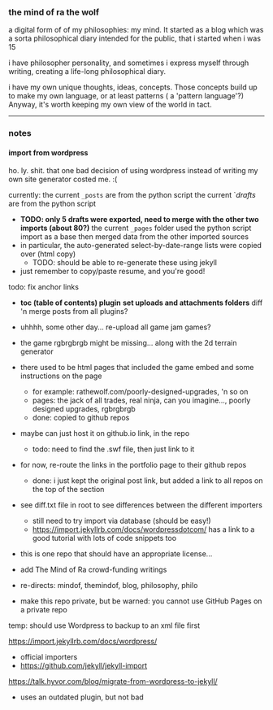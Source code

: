 ### the mind of ra the wolf
a digital form of of my philosophies: my mind. It started as a blog which was a sorta philosophical diary intended for the public, that i started when i was 15

i have philosopher personality, and sometimes i express myself through writing, creating a life-long philosophical diary.

i have my own unique thoughts, ideas, concepts. Those concepts build up to make my own language, or at least patterns ( a 'pattern language'?) Anyway, it's worth keeping my own view of the world in tact.
- - -

### notes

#### import from wordpress
ho. ly. shit. that one bad decision of using wordpress instead of writing my own site generator costed me. :(

currently:
the current `_posts` are from the python script
the current `_drafts_ are from the python script
  - **TODO: only 5 drafts were exported, need to merge with the other two imports (about 80?)**
the current `_pages` folder used the python script import as a base then merged data from the other imported sources
  - in particular, the auto-generated select-by-date-range lists were copied over (html copy)
    - TODO: should be able to re-generate these using jekyll
  - just remember to copy/paste resume, and you're good!

todo:
fix anchor links
  - **toc (table of contents) plugin**
**set uploads and attachments folders**
diff 'n merge posts from all plugins?
 - uhhhh, some other day...
re-upload all game jam games?
  - the game rgbrgbrgb might be missing... along with the 2d terrain generator
  - there used to be html pages that included the game embed and some instructions on the page
    - for example: rathewolf.com/poorly-designed-upgrades, 'n so on
    - pages: the jack of all trades, real ninja, can you imagine..., poorly designed upgrades, rgbrgbrgb
    - done: copied to github repos
  - maybe can just host it on github.io link, in the repo
    - todo: need to find the .swf file, then just link to it
  - for now, re-route the links in the portfolio page to their github repos
    - done: i just kept the original post link, but added a link to all repos on the top of the section


- see diff.txt file in root to see differences between the different importers
  - still need to try import via database (should be easy!)
  - https://import.jekyllrb.com/docs/wordpressdotcom/ has a link to a good tutorial with lots of code snippets too



- this is one repo that should have an appropriate license...
- add The Mind of Ra crowd-funding writings
- re-directs: mindof, themindof, blog, philosophy, philo
- make this repo private, but be warned: you cannot use GitHub Pages on a private repo

temp:
should use Wordpress to backup to an xml file first

https://import.jekyllrb.com/docs/wordpress/
  - official importers
  - https://github.com/jekyll/jekyll-import

https://talk.hyvor.com/blog/migrate-from-wordpress-to-jekyll/
  - uses an outdated plugin, but not bad
